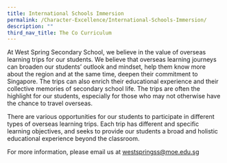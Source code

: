 ```yaml
---
title: International Schools Immersion
permalink: /Character-Excellence/International-Schools-Immersion/
description: ""
third_nav_title: The Co Curriculum
---
```

At West Spring Secondary School, we believe in the value of overseas learning trips for our students. We believe that overseas learning journeys can broaden our students’ outlook and mindset, help them know more about the region and at the same time, deepen their commitment to Singapore. The trips can also enrich their educational experience and their collective memories of secondary school life. The trips are often the highlight for our students, especially for those who may not otherwise have the chance to travel overseas.

There are various opportunities for our students to participate in different types of overseas learning trips. Each trip has different and specific learning objectives, and seeks to provide our students a broad and holistic educational experience beyond the classroom.

For more information, please email us at [westspringss@moe.edu.sg](westspringss@moe.edu.sg)



